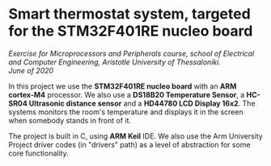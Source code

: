 # Smart thermostat system, targeted for the STM32F401RE nucleo board
_Exercise for Microprocessors and Peripherals course, school of Electrical and Computer Engineering, Aristotle University of Thessaloniki._  
_June of 2020_

In this project we use the **STM32F401RE nucleo board** with an **ARM cortex-M4** processor. We also use a **DS18B20 Temperature Sensor**, a **HC-SR04 Ultrasonic distance sensor** and a **HD44780 LCD Display 16x2**. The systems monitors the room's temperature and displays it in the screen when somebody stands in front of it.

The project is built in C, using **ARM Keil** IDE. We also use the Arm University Project driver codes (in "drivers" path) as a level of abstraction for some core functionality. 
